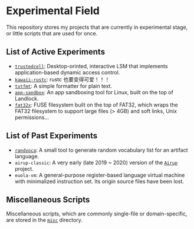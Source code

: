 # Experimental Field
This repository stores my projects that are currently in experimental stage, or little scripts that are used for once.

## List of Active Experiments
 - [`trustedcell`](experiments/trustedcell): Desktop-orinted, interactive LSM that implements application-based dynamic
 access control.
 - [`kawaii-rustc`](experiments/kawaii-rustc): rustc 也要变得可爱！！！
 - [`txtfmt`](experiments/txtfmt): A simple formatter for plain text.
 - [`app-sandbox`](experiments/app-sandbox/): An app sandboxing tool for Linux, built on the top of Landlock.
 - [`fat32x`](experiments/fat32x/): FUSE filesystem built on the top of FAT32, which wraps the FAT32 filesystem to support
 large files \(> 4GB\) and soft links, Unix permissions...

## List of Past Experiments
 - [`randvoca`](archive/randvoca): A small tool to generate random vocabulary list for an artifact language.
 - `airup-classic`: A very early \(late 2019 \~ 2020\) version of the [`Airup`](https://github.com/sisungo/airup) project.
 - `euola-vm`: A general-purpose register-based language virtual machine with minimalized instruction set. Its origin
 source files have been lost.

## Miscellaneous Scripts
Miscellaneous scripts, which are commonly single-file or domain-specific, are stored in the [`misc`](misc) directory.
